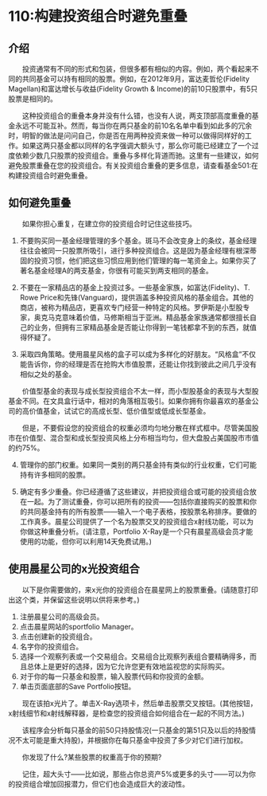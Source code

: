 # 110:构建投资组合时避免重叠
## 介绍

　　投资通常有不同的形式和包装，但很多都有相似的内容。例如，两个看起来不同的共同基金可以持有相同的股票。例如，在2012年9月，富达麦哲伦(Fidelity Magellan)和富达增长与收益(Fidelity Growth & Income)的前10只股票中，有5只股票是相同的。

　　这种投资组合的重叠本身并没有什么错，也没有人说，两支顶部高度重叠的基金永远不可能互补。然而，每当你在两只基金的前10名名单中看到如此多的冗余时，明智的做法是问问自己，你是否在用两种投资来做一种可以做得同样好的工作。如果这两只基金都以同样的名字强调大额头寸，那么你可能已经建立了一个过度依赖少数几只股票的投资组合。重叠与多样化背道而驰。这里有一些建议，如何避免股票重叠在您的投资组合。有关投资组合重叠的更多信息，请查看基金501:在构建投资组合时避免重叠。

## 如何避免重叠

　　如果你担心重复，在建立你的投资组合时记住这些技巧。

1. 不要购买同一基金经理管理的多个基金。斑马不会改变身上的条纹，基金经理往往会被同一只股票所吸引，进行多种投资组合。这是因为基金经理有根深蒂固的投资习惯，他们把这些习惯应用到他们管理的每一笔资金上。如果你买了著名基金经理A的两支基金，你很有可能买到两支相同的基金。

2. 不要在一家精品店的基金上投资过多。一些基金家族，如富达(Fidelity)、T. Rowe Price和先锋(Vanguard)，提供涵盖多种投资风格的基金组合。其他的商店，被称为精品店，更喜欢专门经营一种特定的风格。罗伊斯是小型股专家，奥克马克意味着价值，马修斯相当于亚洲。精品基金家族通常都很擅长自己的业务，但拥有三家精品基金是否能让你得到一笔钱都拿不到的东西，就值得怀疑了。

3. 采取四角策略。使用晨星风格的盒子可以成为多样化的好朋友。“风格盒”不仅能告诉你，你的经理是否在抢购大市值股票，还能让你找到彼此之间几乎没有相似之处的基金。

　　价值型基金的表现与成长型投资组合不太一样，而小型股基金的表现与大型股基金不同。在文具盒行话中，相对的角落相互吸引。如果你拥有你最喜欢的基金公司的高价值基金，试试它的高成长型、低价值型或低成长型基金。

　　但是，不要假设您的投资组合的权重必须均匀地分散在样式框中。尽管美国股市在价值型、混合型和成长型投资风格上分布相当均匀，但大盘股占美国股市市值的约75%。

4. 管理你的部门权重。如果同一类别的两只基金持有类似的行业权重，它们可能持有许多相同的股票。

5. 确定有多少重叠。你已经遵循了这些建议，并把投资组合或可能的投资组合放在一起。为了测试重叠，你可以把所有的投资——包括你直接购买的股票和你的共同基金持有的所有股票——输入一个电子表格，按股票名称排序。要做的工作真多。晨星公司提供了一个名为股票交叉的投资组合x射线功能，可以为你做这种重叠分析。(请注意，Portfolio X-Ray是一个只有晨星高级会员才能使用的功能，但你可以利用14天免费试用。)

## 使用晨星公司的x光投资组合

　　以下是你需要做的，来x光你的投资组合在晨星网上的股票重叠。(请随意打印出这个类，并保留这些说明以供将来参考。)

1. 注册晨星公司的高级会员。
2. 点击晨星网站的sportfolio Manager。
3. 点击创建新的投资组合。
4. 名字你的投资组合。
5. 选择一个观察列表或一个交易组合。交易组合比观察列表组合要精确得多，而且总体上是更好的选择，因为它允许您更有效地监视您的实际购买。
6. 对于你的每一只基金和股票，输入股票代码和你投资的金额。
7. 单击页面底部的Save Portfolio按钮。

　　现在该拍x光片了。单击X-Ray选项卡，然后单击股票交叉按钮。(其他按钮，x射线细节和x射线解释器，是检查您的投资组合如何组合在一起的不同方法。)

　　该程序会分析每只基金的前50只持股情况(一只基金的第51只及以后的持股情况不太可能是重大持股)，并根据你在每只基金中投资了多少对它们进行加权。

　　你发现了什么?某些股票的权重高于你的预期?

　　记住，超大头寸——比如说，那些占你总资产5%或更多的头寸——可以为你的投资组合增加回报潜力，但它们也会造成巨大的波动性。
